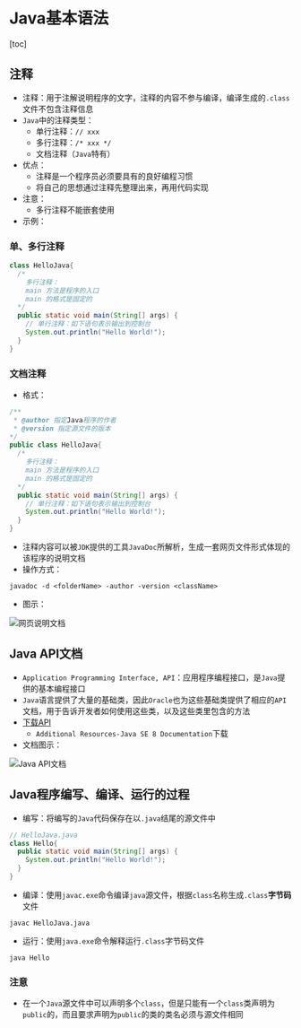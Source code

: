 # Java基本语法

[toc]

## 注释

- 注释：用于注解说明程序的文字，注释的内容不参与编译，编译生成的`.class`文件不包含注释信息
- `Java`中的注释类型：
  - 单行注释：`// xxx`
  - 多行注释：`/* xxx */`
  - 文档注释（`Java`特有）
- 优点：
  - 注释是一个程序员必须要具有的良好编程习惯
  - 将自己的思想通过注释先整理出来，再用代码实现
- 注意：
  - 多行注释不能嵌套使用
- 示例：

### 单、多行注释

```java
class HelloJava{
  /*
    多行注释：
    main 方法是程序的入口
    main 的格式是固定的
  */
  public static void main(String[] args) {
    // 单行注释：如下语句表示输出到控制台
    System.out.println("Hello World!");
  }
}
```

### 文档注释

- 格式：

```java
/**
 * @author 指定Java程序的作者
 * @version 指定源文件的版本
*/
public class HelloJava{
  /*
    多行注释：
    main 方法是程序的入口
    main 的格式是固定的
  */
  public static void main(String[] args) {
    // 单行注释：如下语句表示输出到控制台
    System.out.println("Hello World!");
  }
}
```

- 注释内容可以被`JDK`提供的工具`JavaDoc`所解析，生成一套网页文件形式体现的该程序的说明文档
- 操作方式：

```shell
javadoc -d <folderName> -author -version <className>
```

- 图示：

![网页说明文档](https://cdn.jsdelivr.net/gh/9ml/cdn@main/images/java/javadoc-web.png)

## Java API文档

- `Application Programming Interface, API`：应用程序编程接口，是`Java`提供的基本编程接口
- `Java`语言提供了大量的基础类，因此`Oracle`也为这些基础类提供了相应的`API`文档，用于告诉开发者如何使用这些类，以及这些类里包含的方法
- [下载API](https://www.oracle.com/java/technologies/downloads/)
  - `Additional Resources-Java SE 8 Documentation`下载
- 文档图示：

![Java API文档](https://cdn.jsdelivr.net/gh/9ml/cdn@main/images/java/java-api-document.png)

## Java程序编写、编译、运行的过程

- 编写：将编写的`Java`代码保存在以`.java`结尾的源文件中

```java
// HelloJava.java
class Hello{
  public static void main(String[] args) {
    System.out.println("Hello World!");
  }
}
```

- 编译：使用`javac.exe`命令编译`java`源文件，根据`class`名称生成`.class`**字节码**文件

```shell
javac HelloJava.java
```

- 运行：使用`java.exe`命令解释运行`.class`字节码文件

```shell
java Hello
```

### 注意

- 在一个`Java`源文件中可以声明多个`class`，但是只能有一个`class`类声明为`public`的，而且要求声明为`public`的类的类名必须与源文件相同
